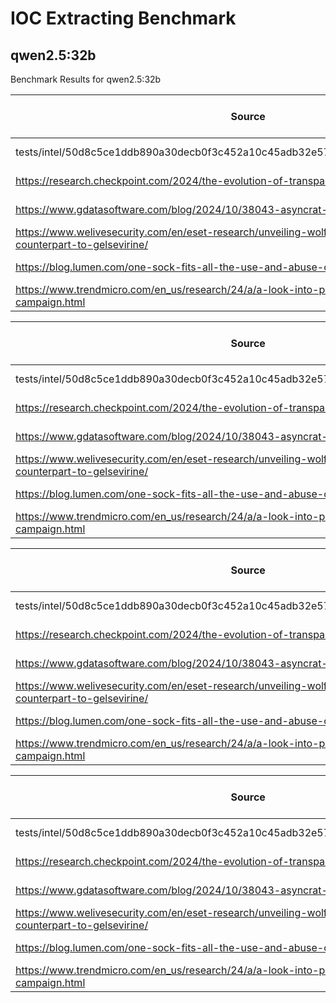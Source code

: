 # IOC Extracting Benchmark

## qwen2.5:32b

Benchmark Results for qwen2.5:32b

| Source                                                                                                           | Scraped Size | Chunk Size | Chunk Overlap | Total Inference Time |         Score |
|------------------------------------------------------------------------------------------------------------------|--------------|------------|---------------|----------------------|---------------|
| tests/intel/50d8c5ce1ddb890a30decb0f3c452a10c45adb32e57c65ec519441b16ded1655.pdf                                 |        12826 |       2400 |           200 |            178.59 s. |  41/50 82.00% |
| https://research.checkpoint.com/2024/the-evolution-of-transparent-tribes-new-malware/                            |        24018 |       2400 |           200 |            458.17 s. |  31/56 55.36% |
| https://www.gdatasoftware.com/blog/2024/10/38043-asyncrat-bitbucket                                              |         8559 |       2400 |           200 |             57.39 s. |   9/19 47.37% |
| https://www.welivesecurity.com/en/eset-research/unveiling-wolfsbane-gelsemiums-linux-counterpart-to-gelsevirine/ |        26668 |       2400 |           200 |            228.89 s. |  46/48 95.83% |
| https://blog.lumen.com/one-sock-fits-all-the-use-and-abuse-of-the-nsocks-botnet/                                 |        19648 |       2400 |           200 |             61.77 s. |    7/9 77.78% |
| https://www.trendmicro.com/en_us/research/24/a/a-look-into-pikabot-spam-wave-campaign.html                       |        12895 |       2400 |           200 |             95.98 s. |  15/29 51.72% |

| Source                                                                                                           | Scraped Size | Chunk Size | Chunk Overlap | Total Inference Time |         Score |
|------------------------------------------------------------------------------------------------------------------|--------------|------------|---------------|----------------------|---------------|
| tests/intel/50d8c5ce1ddb890a30decb0f3c452a10c45adb32e57c65ec519441b16ded1655.pdf                                 |        12826 |       2400 |           300 |            182.18 s. | 50/50 100.00% |
| https://research.checkpoint.com/2024/the-evolution-of-transparent-tribes-new-malware/                            |        24018 |       2400 |           300 |           2423.04 s. |  32/56 57.14% |
| https://www.gdatasoftware.com/blog/2024/10/38043-asyncrat-bitbucket                                              |         8559 |       2400 |           300 |             56.89 s. |   9/19 47.37% |
| https://www.welivesecurity.com/en/eset-research/unveiling-wolfsbane-gelsemiums-linux-counterpart-to-gelsevirine/ |        26668 |       2400 |           300 |            238.20 s. |  45/48 93.75% |
| https://blog.lumen.com/one-sock-fits-all-the-use-and-abuse-of-the-nsocks-botnet/                                 |        19648 |       2400 |           300 |             58.79 s. |    7/9 77.78% |
| https://www.trendmicro.com/en_us/research/24/a/a-look-into-pikabot-spam-wave-campaign.html                       |        12895 |       2400 |           300 |            107.70 s. |  15/29 51.72% |


| Source                                                                                                           | Scraped Size | Chunk Size | Chunk Overlap | Total Inference Time |         Score |
|------------------------------------------------------------------------------------------------------------------|--------------|------------|---------------|----------------------|---------------|
| tests/intel/50d8c5ce1ddb890a30decb0f3c452a10c45adb32e57c65ec519441b16ded1655.pdf                                 |        12826 |       2600 |           200 |            173.93 s. |  44/50 88.00% |
| https://research.checkpoint.com/2024/the-evolution-of-transparent-tribes-new-malware/                            |        24018 |       2600 |           200 |            278.02 s. |  51/56 91.07% |
| https://www.gdatasoftware.com/blog/2024/10/38043-asyncrat-bitbucket                                              |         8559 |       2600 |           200 |             60.10 s. |  11/19 57.89% |
| https://www.welivesecurity.com/en/eset-research/unveiling-wolfsbane-gelsemiums-linux-counterpart-to-gelsevirine/ |        26668 |       2600 |           200 |            191.72 s. |  44/48 91.67% |
| https://blog.lumen.com/one-sock-fits-all-the-use-and-abuse-of-the-nsocks-botnet/                                 |        19648 |       2600 |           200 |             53.96 s. |    7/9 77.78% |
| https://www.trendmicro.com/en_us/research/24/a/a-look-into-pikabot-spam-wave-campaign.html                       |        12895 |       2600 |           200 |            106.63 s. |  26/29 89.66% |

| Source                                                                                                           | Scraped Size | Chunk Size | Chunk Overlap | Total Inference Time |         Score |
|------------------------------------------------------------------------------------------------------------------|--------------|------------|---------------|----------------------|---------------|
| tests/intel/50d8c5ce1ddb890a30decb0f3c452a10c45adb32e57c65ec519441b16ded1655.pdf                                 |        12826 |       2600 |           300 |            203.12 s. | 50/50 100.00% |
| https://research.checkpoint.com/2024/the-evolution-of-transparent-tribes-new-malware/                            |        24018 |       2600 |           300 |            284.09 s. |  52/56 92.86% |
| https://www.gdatasoftware.com/blog/2024/10/38043-asyncrat-bitbucket                                              |         8559 |       2600 |           300 |             56.62 s. |  15/19 78.95% |
| https://www.welivesecurity.com/en/eset-research/unveiling-wolfsbane-gelsemiums-linux-counterpart-to-gelsevirine/ |        26668 |       2600 |           300 |            212.73 s. |  44/48 91.67% |
| https://blog.lumen.com/one-sock-fits-all-the-use-and-abuse-of-the-nsocks-botnet/                                 |        19648 |       2600 |           300 |             51.18 s. |    7/9 77.78% |
| https://www.trendmicro.com/en_us/research/24/a/a-look-into-pikabot-spam-wave-campaign.html                       |        12895 |       2600 |           300 |            102.97 s. |  26/29 89.66% |